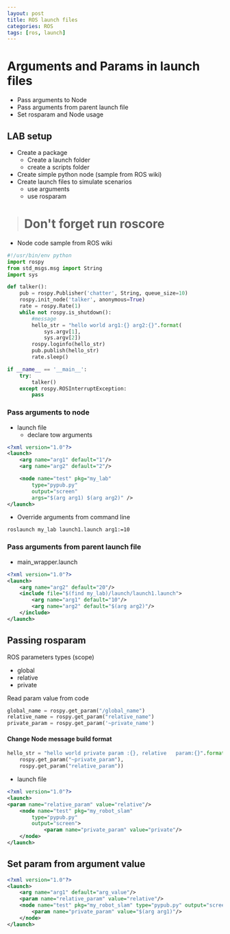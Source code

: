 ```yaml
---
layout: post
title: ROS launch files
categories: ROS
tags: [ros, launch]
---
```


# Arguments and Params in launch files
- Pass arguments to Node
- Pass arguments from parent launch file
- Set rosparam and Node usage

## LAB setup
- Create a package
  - Create a launch folder
  - create a scripts folder
- Create simple python node (sample from ROS wiki)
- Create launch files to simulate scenarios
  - use arguments
  - use rosparam

> # Don't forget run roscore

- Node code sample from ROS wiki
  
```python
#!/usr/bin/env python
import rospy
from std_msgs.msg import String
import sys

def talker():
    pub = rospy.Publisher('chatter', String, queue_size=10)
    rospy.init_node('talker', anonymous=True)
    rate = rospy.Rate(1)
    while not rospy.is_shutdown():
        #message
        hello_str = "hello world arg1:{} arg2:{}".format(
            sys.argv[1], 
            sys.argv[2]) 
        rospy.loginfo(hello_str)
        pub.publish(hello_str)
        rate.sleep()

if __name__ == '__main__':
    try:
        talker()
    except rospy.ROSInterruptException:
        pass
```

### Pass arguments to node
  - launch file
    - declare tow arguments
```xml
<?xml version="1.0"?>
<launch>
    <arg name="arg1" default="1"/>
    <arg name="arg2" default="2"/>

    <node name="test" pkg="my_lab" 
        type="pypub.py" 
        output="screen"
        args="$(arg arg1) $(arg arg2)" />
</launch>
```

- Override arguments from command line
```
roslaunch my_lab launch1.launch arg1:=10
```

### Pass arguments from parent launch file
- main_wrapper.launch
```xml
<?xml version="1.0"?>
<launch>
    <arg name="arg2" default="20"/>
    <include file="$(find my_lab)/launch/launch1.launch">
        <arg name="arg1" default="10"/>
        <arg name="arg2" default="$(arg arg2)"/>
    </include>
</launch>
```

## Passing rosparam
ROS parameters types (scope)
- global
- relative
- private

Read param value from code
```python
global_name = rospy.get_param("/global_name")
relative_name = rospy.get_param("relative_name")
private_param = rospy.get_param('~private_name')
```

#### Change Node message build format 

```python
hello_str = "hello world private param :{}, relative   param:{}".format(
    rospy.get_param("~private_param"), 
    rospy.get_param("relative_param")) 
```

- launch file
```xml
<?xml version="1.0"?>
<launch>
<param name="relative_param" value="relative"/>
    <node name="test" pkg="my_robot_slam" 
        type="pypub.py" 
        output="screen">
            <param name="private_param" value="private"/>
    </node>
</launch>
```

## Set param from argument value
```xml
<?xml version="1.0"?>
<launch>
	<arg name="arg1" default="arg_value"/>
	<param name="relative_param" value="relative"/>
	<node name="test" pkg="my_robot_slam" type="pypub.py" output="screen">
		<param name="private_param" value="$(arg arg1)"/>
	</node>
</launch>
```
